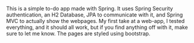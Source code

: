 This is a simple to-do app made with Spring. It uses Spring Security authentication, an H2 Database, JPA to communicate with it, and Spring MVC to actually show the
webpages. My first take at a web-app, I tested everything, and it should all work, but if you find anything off with it, make sure to let me know.
The pages are styled using bootstrap.
